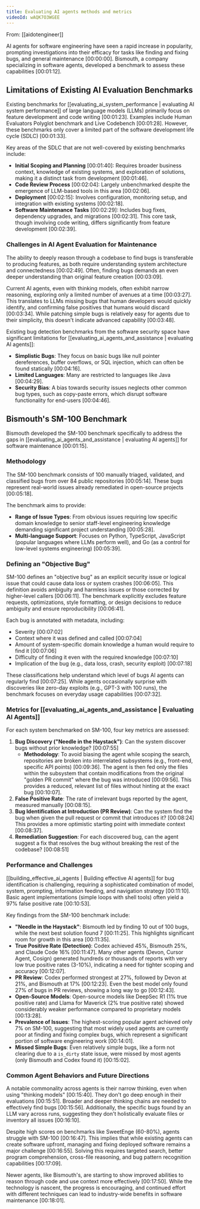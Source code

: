 ```yaml
---
title: Evaluating AI agents methods and metrics
videoId: wAQK7O3WGEE
---
```


From: [[aidotengineer]] <br/> 

AI agents for software engineering have seen a rapid increase in popularity, prompting investigations into their efficacy for tasks like finding and fixing bugs, and general maintenance <a class="yt-timestamp" data-t="00:00:00">[00:00:00]</a>. Bismouth, a company specializing in software agents, developed a benchmark to assess these capabilities <a class="yt-timestamp" data-t="00:01:12">[00:01:12]</a>.

## Limitations of Existing AI Evaluation Benchmarks
Existing benchmarks for [[evaluating_ai_system_performance | evaluating AI system performance]] of large language models (LLMs) primarily focus on feature development and code writing <a class="yt-timestamp" data-t="00:01:23">[00:01:23]</a>. Examples include Human Evaluators Polyglot benchmark and Live Codebench <a class="yt-timestamp" data-t="00:01:28">[00:01:28]</a>. However, these benchmarks only cover a limited part of the software development life cycle (SDLC) <a class="yt-timestamp" data-t="00:01:33">[00:01:33]</a>.

Key areas of the SDLC that are not well-covered by existing benchmarks include:
*   **Initial Scoping and Planning** <a class="yt-timestamp" data-t="00:01:40">[00:01:40]</a>: Requires broader business context, knowledge of existing systems, and exploration of solutions, making it a distinct task from development <a class="yt-timestamp" data-t="00:01:46">[00:01:46]</a>.
*   **Code Review Process** <a class="yt-timestamp" data-t="00:02:04">[00:02:04]</a>: Largely unbenchmarked despite the emergence of LLM-based tools in this area <a class="yt-timestamp" data-t="00:02:06">[00:02:06]</a>.
*   **Deployment** <a class="yt-timestamp" data-t="00:02:15">[00:02:15]</a>: Involves configuration, monitoring setup, and integration with existing systems <a class="yt-timestamp" data-t="00:02:18">[00:02:18]</a>.
*   **Software Maintenance Tasks** <a class="yt-timestamp" data-t="00:02:29">[00:02:29]</a>: Includes bug fixes, dependency upgrades, and migrations <a class="yt-timestamp" data-t="00:02:31">[00:02:31]</a>. This core task, though involving code writing, differs significantly from feature development <a class="yt-timestamp" data-t="00:02:39">[00:02:39]</a>.

### Challenges in AI Agent Evaluation for Maintenance
The ability to deeply reason through a codebase to find bugs is transferable to producing features, as both require understanding system architecture and connectedness <a class="yt-timestamp" data-t="00:02:49">[00:02:49]</a>. Often, finding bugs demands an even deeper understanding than original feature creation <a class="yt-timestamp" data-t="00:03:09">[00:03:09]</a>.

Current AI agents, even with thinking models, often exhibit narrow reasoning, exploring only a limited number of avenues at a time <a class="yt-timestamp" data-t="00:03:27">[00:03:27]</a>. This translates to LLMs missing bugs that human developers would quickly identify, and confirming false positives that humans would discard <a class="yt-timestamp" data-t="00:03:34">[00:03:34]</a>. While patching simple bugs is relatively easy for agents due to their simplicity, this doesn't indicate advanced capability <a class="yt-timestamp" data-t="00:03:48">[00:03:48]</a>.

Existing bug detection benchmarks from the software security space have significant limitations for [[evaluating_ai_agents_and_assistance | evaluating AI agents]]:
*   **Simplistic Bugs**: They focus on basic bugs like null pointer dereferences, buffer overflows, or SQL injection, which can often be found statically <a class="yt-timestamp" data-t="00:04:16">[00:04:16]</a>.
*   **Limited Languages**: Many are restricted to languages like Java <a class="yt-timestamp" data-t="00:04:29">[00:04:29]</a>.
*   **Security Bias**: A bias towards security issues neglects other common bug types, such as copy-paste errors, which disrupt software functionality for end-users <a class="yt-timestamp" data-t="00:04:46">[00:04:46]</a>.

## Bismouth's SM-100 Benchmark
Bismouth developed the SM-100 benchmark specifically to address the gaps in [[evaluating_ai_agents_and_assistance | evaluating AI agents]] for software maintenance <a class="yt-timestamp" data-t="00:01:15">[00:01:15]</a>.

### Methodology
The SM-100 benchmark consists of 100 manually triaged, validated, and classified bugs from over 84 public repositories <a class="yt-timestamp" data-t="00:05:14">[00:05:14]</a>. These bugs represent real-world issues already remediated in open-source projects <a class="yt-timestamp" data-t="00:05:18">[00:05:18]</a>.

The benchmark aims to provide:
*   **Range of Issue Types**: From obvious issues requiring low specific domain knowledge to senior staff-level engineering knowledge demanding significant project understanding <a class="yt-timestamp" data-t="00:05:28">[00:05:28]</a>.
*   **Multi-language Support**: Focuses on Python, TypeScript, JavaScript (popular languages where LLMs perform well), and Go (as a control for low-level systems engineering) <a class="yt-timestamp" data-t="00:05:39">[00:05:39]</a>.

### Defining an "Objective Bug"
SM-100 defines an "objective bug" as an explicit security issue or logical issue that could cause data loss or system crashes <a class="yt-timestamp" data-t="00:06:05">[00:06:05]</a>. This definition avoids ambiguity and harmless issues or those corrected by higher-level callers <a class="yt-timestamp" data-t="00:06:11">[00:06:11]</a>. The benchmark explicitly excludes feature requests, optimizations, style formatting, or design decisions to reduce ambiguity and ensure reproducibility <a class="yt-timestamp" data-t="00:06:41">[00:06:41]</a>.

Each bug is annotated with metadata, including:
*   Severity <a class="yt-timestamp" data-t="00:07:02">[00:07:02]</a>
*   Context where it was defined and called <a class="yt-timestamp" data-t="00:07:04">[00:07:04]</a>
*   Amount of system-specific domain knowledge a human would require to find it <a class="yt-timestamp" data-t="00:07:06">[00:07:06]</a>
*   Difficulty of finding it even with the required knowledge <a class="yt-timestamp" data-t="00:07:10">[00:07:10]</a>
*   Implication of the bug (e.g., data loss, crash, security exploit) <a class="yt-timestamp" data-t="00:07:18">[00:07:18]</a>

These classifications help understand which level of bugs AI agents can regularly find <a class="yt-timestamp" data-t="00:07:25">[00:07:25]</a>. While agents occasionally surprise with discoveries like zero-day exploits (e.g., GPT-3 with 100 runs), the benchmark focuses on everyday usage capabilities <a class="yt-timestamp" data-t="00:07:32">[00:07:32]</a>.

### Metrics for [[evaluating_ai_agents_and_assistance | Evaluating AI Agents]]
For each system benchmarked on SM-100, four key metrics are assessed:

1.  **Bug Discovery ("Needle in the Haystack")**: Can the system discover bugs without prior knowledge? <a class="yt-timestamp" data-t="00:07:55">[00:07:55]</a>
    *   **Methodology**: To avoid biasing the agent while scoping the search, repositories are broken into interrelated subsystems (e.g., front-end, specific API points) <a class="yt-timestamp" data-t="00:09:36">[00:09:36]</a>. The agent is then fed only the files within the subsystem that contain modifications from the original "golden PR commit" where the bug was introduced <a class="yt-timestamp" data-t="00:09:56">[00:09:56]</a>. This provides a reduced, relevant list of files without hinting at the exact bug <a class="yt-timestamp" data-t="00:10:07">[00:10:07]</a>.
2.  **False Positive Rate**: The rate of irrelevant bugs reported by the agent, measured manually <a class="yt-timestamp" data-t="00:08:15">[00:08:15]</a>.
3.  **Bug Identification at Introduction (PR Review)**: Can the system find the bug when given the pull request or commit that introduces it? <a class="yt-timestamp" data-t="00:08:24">[00:08:24]</a> This provides a more optimistic starting point with immediate context <a class="yt-timestamp" data-t="00:08:37">[00:08:37]</a>.
4.  **Remediation Suggestion**: For each discovered bug, can the agent suggest a fix that resolves the bug without breaking the rest of the codebase? <a class="yt-timestamp" data-t="00:08:51">[00:08:51]</a>

### Performance and Challenges
[[building_effective_ai_agents | Building effective AI agents]] for bug identification is challenging, requiring a sophisticated combination of model, system, prompting, information feeding, and navigation strategy <a class="yt-timestamp" data-t="00:11:10">[00:11:10]</a>. Basic agent implementations (simple loops with shell tools) often yield a 97% false positive rate <a class="yt-timestamp" data-t="00:10:53">[00:10:53]</a>.

Key findings from the SM-100 benchmark include:
*   **"Needle in the Haystack"**: Bismouth led by finding 10 out of 100 bugs, while the next best solution found 7 <a class="yt-timestamp" data-t="00:11:25">[00:11:25]</a>. This highlights significant room for growth in this area <a class="yt-timestamp" data-t="00:11:35">[00:11:35]</a>.
*   **True Positive Rate (Detection)**: Codex achieved 45%, Bismouth 25%, and Claude Code 16% <a class="yt-timestamp" data-t="00:11:47">[00:11:47]</a>. Many other agents (Devon, Cursor Agent, Cosign) generated hundreds or thousands of reports with very low true positive rates (3-10%), indicating a need for tighter scoping and accuracy <a class="yt-timestamp" data-t="00:12:07">[00:12:07]</a>.
*   **PR Review**: Codex performed strongest at 27%, followed by Devon at 21%, and Bismouth at 17% <a class="yt-timestamp" data-t="00:12:23">[00:12:23]</a>. Even the best model only found 27% of bugs in PR reviews, showing a long way to go <a class="yt-timestamp" data-t="00:12:43">[00:12:43]</a>.
*   **Open-Source Models**: Open-source models like DeepSec R1 (1% true positive rate) and Llama for Maverick (2% true positive rate) showed considerably weaker performance compared to proprietary models <a class="yt-timestamp" data-t="00:13:28">[00:13:28]</a>.
*   **Prevalence of Issues**: The highest-scoring popular agent achieved only 7% on SM-100, suggesting that most widely used agents are currently poor at finding and fixing complex bugs, which represent a significant portion of software engineering work <a class="yt-timestamp" data-t="00:14:01">[00:14:01]</a>.
*   **Missed Simple Bugs**: Even relatively simple bugs, like a form not clearing due to a `is_dirty` state issue, were missed by most agents (only Bismouth and Codex found it) <a class="yt-timestamp" data-t="00:15:02">[00:15:02]</a>.

### Common Agent Behaviors and Future Directions
A notable commonality across agents is their narrow thinking, even when using "thinking models" <a class="yt-timestamp" data-t="00:15:40">[00:15:40]</a>. They don't go deep enough in their evaluations <a class="yt-timestamp" data-t="00:15:51">[00:15:51]</a>. Broader and deeper thinking chains are needed to effectively find bugs <a class="yt-timestamp" data-t="00:15:56">[00:15:56]</a>. Additionally, the specific bugs found by an LLM vary across runs, suggesting they don't holistically evaluate files or inventory all issues <a class="yt-timestamp" data-t="00:16:10">[00:16:10]</a>.

Despite high scores on benchmarks like SweetEnge (60-80%), agents struggle with SM-100 <a class="yt-timestamp" data-t="00:16:47">[00:16:47]</a>. This implies that while existing agents can create software upfront, managing and fixing deployed software remains a major challenge <a class="yt-timestamp" data-t="00:16:55">[00:16:55]</a>. Solving this requires targeted search, better program comprehension, cross-file reasoning, and bug pattern recognition capabilities <a class="yt-timestamp" data-t="00:17:09">[00:17:09]</a>.

Newer agents, like Bismouth's, are starting to show improved abilities to reason through code and use context more effectively <a class="yt-timestamp" data-t="00:17:50">[00:17:50]</a>. While the technology is nascent, the progress is encouraging, and continued effort with different techniques can lead to industry-wide benefits in software maintenance <a class="yt-timestamp" data-t="00:18:01">[00:18:01]</a>.